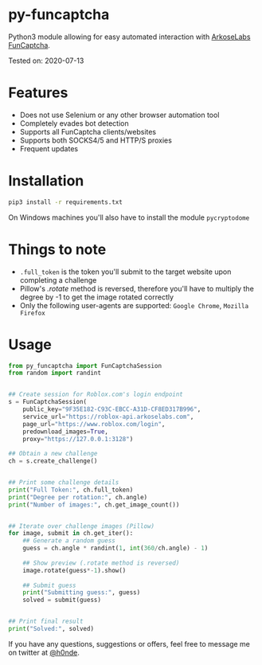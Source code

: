 # py-funcaptcha
Python3 module allowing for easy automated interaction with [ArkoseLabs FunCaptcha](https://www.arkoselabs.com/technology/#ArkoseEnforce).

Tested on: 2020-07-13

# Features
- Does not use Selenium or any other browser automation tool
- Completely evades bot detection
- Supports all FunCaptcha clients/websites
- Supports both SOCKS4/5 and HTTP/S proxies
- Frequent updates

# Installation
```bash
pip3 install -r requirements.txt
```
On Windows machines you'll also have to install the module `pycryptodome`

# Things to note
- `.full_token` is the token you'll submit to the target website upon completing a challenge
- Pillow's *.rotate* method is reversed, therefore you'll have to multiply the degree by -1 to get the image rotated correctly
- Only the following user-agents are supported: `Google Chrome`, `Mozilla Firefox`

# Usage
```python
from py_funcaptcha import FunCaptchaSession
from random import randint


## Create session for Roblox.com's login endpoint
s = FunCaptchaSession(
    public_key="9F35E182-C93C-EBCC-A31D-CF8ED317B996",
    service_url="https://roblox-api.arkoselabs.com",
    page_url="https://www.roblox.com/login",
    predownload_images=True,
    proxy="https://127.0.0.1:3128")
    
## Obtain a new challenge
ch = s.create_challenge()


## Print some challenge details
print("Full Token:", ch.full_token)
print("Degree per rotation:", ch.angle)
print("Number of images:", ch.get_image_count())


## Iterate over challenge images (Pillow)
for image, submit in ch.get_iter():
    ## Generate a random guess
    guess = ch.angle * randint(1, int(360/ch.angle) - 1)
    
    ## Show preview (.rotate method is reversed)
    image.rotate(guess*-1).show()
    
    ## Submit guess
    print("Submitting guess:", guess)
    solved = submit(guess)


## Print final result
print("Solved:", solved)
```

If you have any questions, suggestions or offers, feel free to message me on twitter at [@h0nde](https://twitter.com/h0nde).
